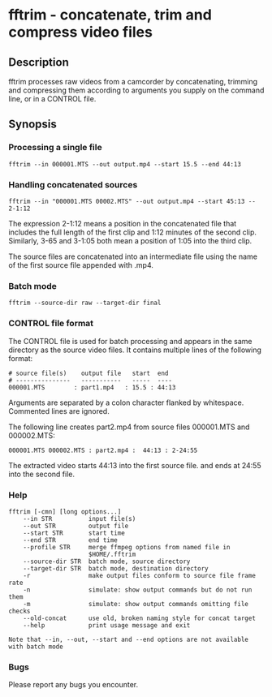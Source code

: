 # fftrim - concatenate, trim and compress video files 

## Description

fftrim processes raw videos from a camcorder by
concatenating, trimming and compressing them
according to arguments you supply on the 
command line, or in a CONTROL file. 

## Synopsis
  
### Processing a single file

    fftrim --in 000001.MTS --out output.mp4 --start 15.5 --end 44:13

### Handling concatenated sources

    fftrim --in "000001.MTS 00002.MTS" --out output.mp4 --start 45:13 -- 2-1:12

The expression 2-1:12 means a position in the concatenated
file that includes the full length of the first clip and
1:12 minutes of the second clip. Similarly, 3-65 and 3-1:05
both mean a position of 1:05 into the third clip.

The source files are concatenated into an intermediate file 
using the name of the first source file appended with .mp4.

### Batch mode

    fftrim --source-dir raw --target-dir final

### CONTROL file format

The CONTROL file is used for batch processing
and appears in the same directory as the source
video files. It contains multiple lines
of the following format:


    # source file(s)    output file   start  end
    # ---------------   -----------   -----  ----
    000001.MTS        : part1.mp4   : 15.5 : 44:13 

Arguments are separated by a colon character
flanked by whitespace. Commented lines are ignored.

The following line creates part2.mp4 from source files
000001.MTS and 000002.MTS:

    000001.MTS 000002.MTS : part2.mp4 :  44:13 : 2-24:55 

The extracted video starts 44:13 into the first source file.
and ends at 24:55 into the second file.

### Help 

	fftrim [-cmn] [long options...]
		--in STR          input file(s)
		--out STR         output file
		--start STR       start time
		--end STR         end time
		--profile STR     merge ffmpeg options from named file in
						  $HOME/.fftrim
		--source-dir STR  batch mode, source directory
		--target-dir STR  batch mode, destination directory
		-r                make output files conform to source file frame rate
		-n                simulate: show output commands but do not run them
		-m                simulate: show output commands omitting file checks
		--old-concat      use old, broken naming style for concat target
		--help            print usage message and exit

	Note that --in, --out, --start and --end options are not available with batch mode

### Bugs

Please report any bugs you encounter.

